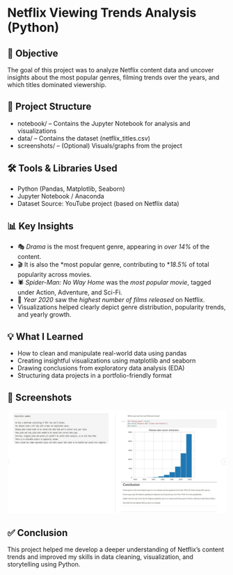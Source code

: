 # Netflix Viewing Trends Analysis (Python)

## 🎯 Objective
The goal of this project was to analyze Netflix content data and uncover insights about the most popular genres, filming trends over the years, and which titles dominated viewership.

## 📁 Project Structure
- notebook/ – Contains the Jupyter Notebook for analysis and visualizations
- data/ – Contains the dataset (netflix_titles.csv)
- screenshots/ – (Optional) Visuals/graphs from the project

## 🛠 Tools & Libraries Used
- Python (Pandas, Matplotlib, Seaborn)
- Jupyter Notebook / Anaconda
- Dataset Source: YouTube project (based on Netflix data)

## 📊 Key Insights
- 🎭 *Drama* is the most frequent genre, appearing in *over 14%* of the content.
- 🎬 It is also the *most popular genre, contributing to **18.5%* of total popularity across movies.
- 🕷 *Spider-Man: No Way Home* was the *most popular movie*, tagged under Action, Adventure, and Sci-Fi.
- 📅 *Year 2020* saw the *highest number of films released* on Netflix.
- Visualizations helped clearly depict genre distribution, popularity trends, and yearly growth.

## 💡 What I Learned
- How to clean and manipulate real-world data using pandas
- Creating insightful visualizations using matplotlib and seaborn
- Drawing conclusions from exploratory data analysis (EDA)
- Structuring data projects in a portfolio-friendly format
  
## 📸 Screenshots
![Netflix Summary Chart](screenshots/netflix_summary_chart.png)

## ✅ Conclusion
This project helped me develop a deeper understanding of Netflix’s content trends and improved my skills in data cleaning, visualization, and storytelling using Python.
